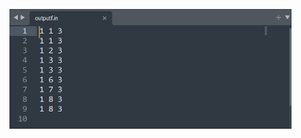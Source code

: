 ![output](https://github.com/ArunJena/c-concepts/blob/master/priority_queue%20comparator/output.png)
